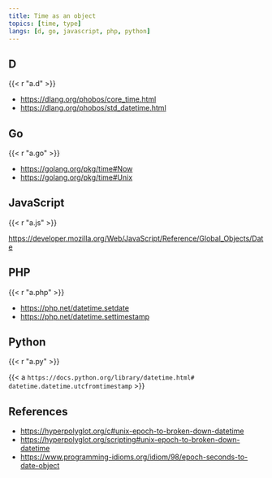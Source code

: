 ```yaml
---
title: Time as an object
topics: [time, type]
langs: [d, go, javascript, php, python]
---
```


## D

{{< r "a.d" >}}

- <https://dlang.org/phobos/core_time.html>
- <https://dlang.org/phobos/std_datetime.html>

## Go

{{< r "a.go" >}}

- <https://golang.org/pkg/time#Now>
- <https://golang.org/pkg/time#Unix>

## JavaScript

{{< r "a.js" >}}

<https://developer.mozilla.org/Web/JavaScript/Reference/Global_Objects/Date>

## PHP

{{< r "a.php" >}}

- <https://php.net/datetime.setdate>
- <https://php.net/datetime.settimestamp>

## Python

{{< r "a.py" >}}

{{< a `https://docs.python.org/library/datetime.html#
datetime.datetime.utcfromtimestamp` >}}

## References

- <https://hyperpolyglot.org/c#unix-epoch-to-broken-down-datetime>
- <https://hyperpolyglot.org/scripting#unix-epoch-to-broken-down-datetime>
- <https://www.programming-idioms.org/idiom/98/epoch-seconds-to-date-object>
